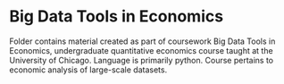 # Big Data Tools in Economics
Folder contains material created as part of coursework Big Data Tools in Economics, undergraduate quantitative economics course taught at the University of Chicago. Language is primarily python. Course pertains to economic analysis of large-scale datasets.
